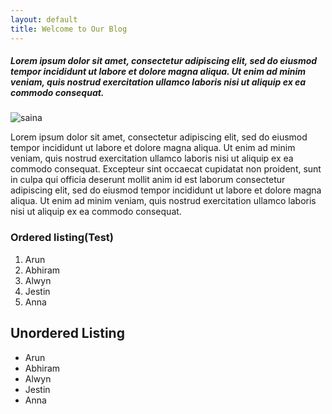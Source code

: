 ```yaml
---
layout: default
title: Welcome to Our Blog
---
```


<h5 class="w3-padding-32">Lorem ipsum dolor sit amet, consectetur adipiscing elit, sed do eiusmod tempor incididunt ut labore et dolore magna aliqua. Ut enim ad minim veniam, quis nostrud exercitation ullamco laboris nisi ut aliquip ex ea commodo consequat.</h5>
<div class="container">
<img src="{{ site.baseurl }}/assets/img/IMG_20180415_115852.jpg" alt="saina" class="w3-image">
</div>
<p class="w3-text-grey">Lorem ipsum dolor sit amet, consectetur adipiscing elit, sed do eiusmod tempor incididunt ut labore et dolore magna aliqua. Ut enim ad minim veniam, quis nostrud exercitation ullamco laboris nisi ut aliquip ex ea commodo consequat. Excepteur sint
occaecat cupidatat non proident, sunt in culpa qui officia deserunt mollit anim id est laborum consectetur adipiscing elit, sed do eiusmod tempor incididunt ut labore et dolore magna aliqua. Ut enim ad minim veniam, quis nostrud exercitation ullamco
laboris nisi ut aliquip ex ea commodo consequat.</p>

### Ordered listing(Test)

1. Arun
2. Abhiram
3. Alwyn
4. Jestin
5. Anna

## Unordered Listing

* Arun
* Abhiram
* Alwyn
* Jestin
* Anna
